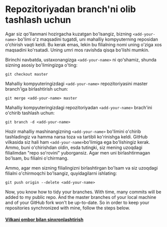 # Repozitoriyadan branch'ni olib tashlash uchun

Agar siz qo'llanmani hozirgacha kuzatgan bo'lsangiz, bizning `<add-your-name>` bo'limi o'z maqsadini tugatdi, uni mahalliy kompyuterning reposidan o'chirish vaqti keldi. Bu kerak emas, lekin bu filialning nomi uning o'ziga xos maqsadini ko'rsatadi. Uning umri mos ravishda qisqa bo'lishi mumkin.

Birinchi navbatda, ustaxonangizga `<add-your-name>` ni qo'shamiz, shunda sizning asosiy bo'limingizga o'ting:
```
git checkout master
```

Mahalliy kompyuteringizdagi `<add-your-name>` repozitoriyasini master branch'iga birlashtirish uchun:
```
git merge <add-your-name> master
```

Mahalliy kompyuteringizdagi repozitoriyadan `<add-your-name>` brach'ini o'chirib tashlash uchun:
```
git branch -d <add-your-name>
```

Hozir mahalliy mashinangizning `<add-your-name>` bo'limini o'chirib tashladingiz va hamma narsa toza va tartibli ko'rinishga keldi.
GitHub vilkasida siz hali ham `<add-your-name>`bo'limiga ega bo'lishingiz kerak. Ammo, buni o'chirishdan oldin, esda tutingki, siz mening uzoqdagi filialimdan "repo so'rovini" yuborgansiz. Agar men uni birlashtirmagan bo'lsam, bu filialni o'chirmang.

Ammo, agar men sizning filialingizni birlashtirgan bo'lsam va siz uzoqdagi filialni o'chirmoqchi bo'lsangiz, quyidagilarni ishlating:
```
git push origin --delete <add-your-name>
```

Now, you know how to tidy your branches.
With time, many commits will be added to my public repo. And the master branches of your local machine and of your GitHub fork won't be up-to-date. So in order to keep your repositories synchronized with mine, follow the steps below.

#### [Vilkani ombor bilan sinxronlashtirish](keeping-your-fork-synced-with-this-repository.md)
